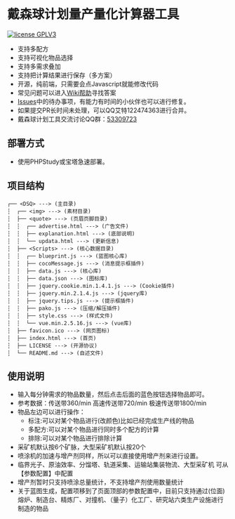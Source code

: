 # 戴森球计划量产量化计算器工具
<a href="https://www.gnu.org/licenses/gpl-3.0.html"><img src="https://img.shields.io/badge/license-GPLV3-blue" alt="license GPLV3"></a>
- 支持多配方
- 支持可视化物品选择
- 支持多需求叠加
- 支持把计算结果进行保存（多方案）
- 开源，纯前端，只需要会点Javascript就能修改代码
- 常见问题可以进入<a href="https://github.com/122474363/DSQ/wiki">Wiki帮助</a>寻找答案
- <a href="https://github.com/122474363/DSQ/issues">Issues</a>中的待办事项，有能力有时间的小伙伴也可以进行修复。
- 如果提交PR长时间未处理，可以QQ艾特122474363进行合并。
- 戴森球计划工具交流讨论QQ群：<a href="http://qm.qq.com/cgi-bin/qm/qr?_wv=1027&k=UzzPv3ic7Fk9EDCyHo_4gkWQLR3WEA9Y&authKey=ysjOY0JQOSpT2ZCLkttSzI73sXyzu%2FXEqJXMmY2O645LpO6GOD5lRBrjdalqpO5k&noverify=0&group_code=53309723" target="_blank">53309723</a>

## 部署方式

- 使用PHPStudy或宝塔急速部署。

## 项目结构

```
┌── <DSQ> ---> (主目录)
┆  ┌── <img> ---> (素材目录)
┆  ├── <quote> ---> (页眉页脚目录)
┆  ┆  ┌── advertise.html ---> (广告文件)
┆  ┆  ├── explanation.html ---> (底部说明)
┆  ┆  └── updata.html ---> (更新信息)
┆  ├── <Scripts> ---> (核心数据目录)
┆  ┆  ┌── blueprint.js ---> (蓝图核心库)
┆  ┆  ├── cocoMessage.js ---> (消息提示框插件)
┆  ┆  ├── data.js ---> (核心库)
┆  ┆  ├── data.json ---> (图标库)
┆  ┆  ├── jquery.cookie.min.1.4.1.js ---> (Cookie插件)
┆  ┆  ├── jquery.min.2.1.4.js ---> (jquery库)
┆  ┆  ├── jquery.tips.js ---> (提示框插件)
┆  ┆  ├── pako.js ---> (压缩/解压插件)
┆  ┆  ├── style.css ---> (样式文件)
┆  ┆  └── vue.min.2.5.16.js ---> (vue库)
┆  ├── favicon.ico ---> (网页图标)
┆  ├── index.html ---> (首页)
┆  ├── LICENSE ---> (开源协议)
┆  └── README.md ---> (自述文件)
```

## 使用说明

- 输入每分钟需求的物品数量，然后点击后面的蓝色按钮选择物品即可。
- 参考数据：传送带360/min 高速传送带720/min 极速传送带1800/min
- 物品左边可以进行操作：
  - 标注:可以对某个物品进行(改颜色)比如已经完成生产线的物品
  - 多配方:可以对某个物品进行同时多个配方的计算
  - 排除:可以对某个物品进行排除计算
- 采矿机默认按6个矿脉，大型采矿机默认按20个
- 喷涂机的加速与增产剂同样，所以可以直接使用增产剂来进行设置。
- 临界光子、原油效率、分馏塔、轨道采集、运输站集装物流、大型采矿机 可从【参数配置】中配置
- 增产剂暂时只支持喷涂总量统计，不支持增产剂使用数量统计
- 关于蓝图生成，配置项移到了页面顶部的参数配置中，目前只支持通过(位面)熔炉、制造台、精炼厂、对撞机、（量子）化工厂、研究站六类生产设施进行制造的物品
